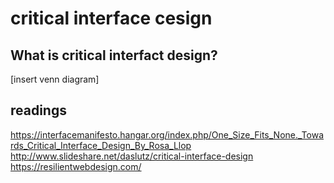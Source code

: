 # critical interface cesign


## What is critical interfact design?
[insert venn diagram]


## readings
https://interfacemanifesto.hangar.org/index.php/One_Size_Fits_None._Towards_Critical_Interface_Design_By_Rosa_Llop
http://www.slideshare.net/daslutz/critical-interface-design
https://resilientwebdesign.com/
